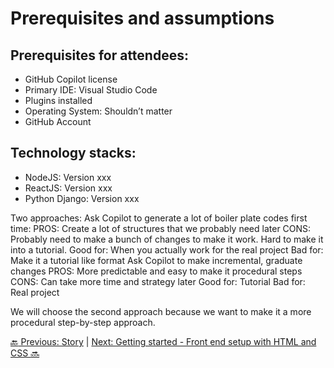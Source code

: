# Prerequisites and assumptions

## Prerequisites for attendees:
- GitHub Copilot license 
- Primary IDE: Visual Studio Code
- Plugins installed
- Operating System: Shouldn’t matter
- GitHub Account

## Technology stacks:
- NodeJS: Version xxx
- ReactJS: Version xxx
- Python Django: Version xxx

Two approaches:
Ask Copilot to generate a lot of boiler plate codes first time:
PROS: Create a lot of structures that we probably need later
CONS: Probably need to make a bunch of changes to make it work. Hard to make it into a tutorial.
Good for: When you actually work for the real project
Bad for: Make it a tutorial like format
Ask Copilot to make incremental, graduate changes
PROS: More predictable and easy to make it procedural steps
CONS: Can take more time and strategy later
Good for: Tutorial
Bad for: Real project

We will choose the second approach because we want to make it a more procedural step-by-step approach.

[:back: Previous: Story](../1_Story) | [Next: Getting started - Front end setup with HTML and CSS :soon:](../3_GettingStarted)
